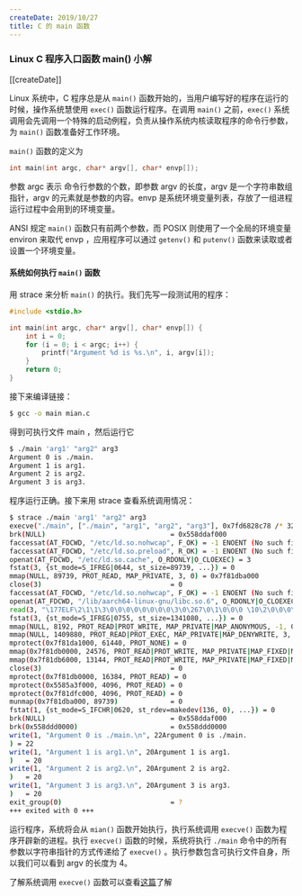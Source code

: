 ```yaml
---
createDate: 2019/10/27
title: C 的 main 函数
---
```


### Linux C 程序入口函数 main() 小解

[[createDate]]

Linux 系统中，C 程序总是从 `main()` 函数开始的，当用户编写好的程序在运行的时候，操作系统慧使用 `exec()` 函数运行程序。在调用 `main()` 之前，`exec()` 系统调用会先调用一个特殊的启动例程，负责从操作系统内核读取程序的命令行参数，为 `main()` 函数准备好工作环境。

`main()` 函数的定义为

```c
int main(int argc, char* argv[], char* envp[]);
```

参数 argc 表示 命令行参数的个数，即参数 argv 的长度，argv 是一个字符串数组指针，argv 的元素就是参数的内容。envp 是系统环境变量列表，存放了一组进程运行过程中会用到的环境变量。

ANSI 规定 `main()` 函数只有前两个参数，而 POSIX 则使用了一个全局的环境变量 environ 来取代 envp ，应用程序可以通过 `getenv()` 和 `putenv()` 函数来读取或者设置一个环境变量。

#### 系统如何执行 `main()` 函数

用 strace 来分析 `main()` 的执行。我们先写一段测试用的程序：

```c
#include <stdio.h>

int main(int argc, char* argv[], char* envp[]) {
    int i = 0;
    for (i = 0; i < argc; i++) {
        printf("Argument %d is %s.\n", i, argv[i]);
    }
    return 0;
}

```

接下来编译链接：

```bash
$ gcc -o main mian.c
```

得到可执行文件 main ，然后运行它

```bash
$ ./main 'arg1' "arg2" arg3
Argument 0 is ./main.
Argument 1 is arg1.
Argument 2 is arg2.
Argument 3 is arg3.
```

程序运行正确。接下来用 strace 查看系统调用情况：

```bash
$ strace ./main 'arg1' "arg2" arg3
execve("./main", ["./main", "arg1", "arg2", "arg3"], 0x7fd6828c78 /* 32 vars */) = 0
brk(NULL)                               = 0x558ddaf000
faccessat(AT_FDCWD, "/etc/ld.so.nohwcap", F_OK) = -1 ENOENT (No such file or directory)
faccessat(AT_FDCWD, "/etc/ld.so.preload", R_OK) = -1 ENOENT (No such file or directory)
openat(AT_FDCWD, "/etc/ld.so.cache", O_RDONLY|O_CLOEXEC) = 3
fstat(3, {st_mode=S_IFREG|0644, st_size=89739, ...}) = 0
mmap(NULL, 89739, PROT_READ, MAP_PRIVATE, 3, 0) = 0x7f81dba000
close(3)                                = 0
faccessat(AT_FDCWD, "/etc/ld.so.nohwcap", F_OK) = -1 ENOENT (No such file or directory)
openat(AT_FDCWD, "/lib/aarch64-linux-gnu/libc.so.6", O_RDONLY|O_CLOEXEC) = 3
read(3, "\177ELF\2\1\1\3\0\0\0\0\0\0\0\0\3\0\267\0\1\0\0\0 \10\2\0\0\0\0\0"..., 832) = 832
fstat(3, {st_mode=S_IFREG|0755, st_size=1341080, ...}) = 0
mmap(NULL, 8192, PROT_READ|PROT_WRITE, MAP_PRIVATE|MAP_ANONYMOUS, -1, 0) = 0x7f81df8000
mmap(NULL, 1409880, PROT_READ|PROT_EXEC, MAP_PRIVATE|MAP_DENYWRITE, 3, 0) = 0x7f81c61000
mprotect(0x7f81da1000, 61440, PROT_NONE) = 0
mmap(0x7f81db0000, 24576, PROT_READ|PROT_WRITE, MAP_PRIVATE|MAP_FIXED|MAP_DENYWRITE, 3, 0x13f000) = 0x7f81db0000
mmap(0x7f81db6000, 13144, PROT_READ|PROT_WRITE, MAP_PRIVATE|MAP_FIXED|MAP_ANONYMOUS, -1, 0) = 0x7f81db6000
close(3)                                = 0
mprotect(0x7f81db0000, 16384, PROT_READ) = 0
mprotect(0x5585a3f000, 4096, PROT_READ) = 0
mprotect(0x7f81dfc000, 4096, PROT_READ) = 0
munmap(0x7f81dba000, 89739)             = 0
fstat(1, {st_mode=S_IFCHR|0620, st_rdev=makedev(136, 0), ...}) = 0
brk(NULL)                               = 0x558ddaf000
brk(0x558ddd0000)                       = 0x558ddd0000
write(1, "Argument 0 is ./main.\n", 22Argument 0 is ./main.
) = 22
write(1, "Argument 1 is arg1.\n", 20Argument 1 is arg1.
)   = 20
write(1, "Argument 2 is arg2.\n", 20Argument 2 is arg2.
)   = 20
write(1, "Argument 3 is arg3.\n", 20Argument 3 is arg3.
)   = 20
exit_group(0)                           = ?
+++ exited with 0 +++
```

运行程序，系统将会从 `mian()` 函数开始执行，执行系统调用 `execve()` 函数为程序开辟新的进程。执行 `execve()` 函数的时候，系统将执行 `./main` 命令中的所有参数以字符串指针的方式传递给了 `execve()` 。执行参数包含可执行文件自身，所以我们可以看到 argv 的长度为 4。

了解系统调用 `execve()` 函数可以查看[这篇](../gcc%20的编译过程/)了解
